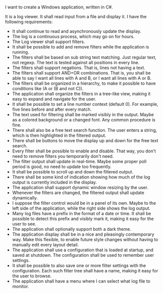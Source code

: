 I want to create a Windows application, written in C#.

It is a log viewer. It shall read input from a file and display it.
I have the following requirements:
* It shall continue to read and asynchronously update the display.
* The log is a continuous process, which may go on for hours.
* The Log viewer shall support filters.
* It shall be possible to add and remove filters while the application is running.
* The filters shall be based on sub string text matching. Just regular text, not regexp. The text is tested against all positions in every line.
* The filters shall support negations. That is, lines not having a text.
* The filters shall support AND+OR combinations. That is, you shall be able to say I want all lines with A and B, or I want all lines with A or B.
* The filters shall be organized in a hierarchy, to make it possible to have conditions like (A or (B and not C)).
* The application shall organize the filters in a tree-like view, making it easy to expand and navigate for the user.
* It shall be possible to set a line number context (default 0). For example, five lines before and after every match.
* The text used for filtering shall be marked visibly in the output. Maybe as a colored background or a changed font. Any common procedure is fine.
* There shall also be a free text search function. The user enters a string, which is then highlighted in the filtered output.
* There shall be buttons to move the display up and down for the free text search.
* Every filter shall be possible to enable and disable. That way, you don't need to remove filters you temporarily don't need.
* The filter output shall update in real-time. Maybe some proper poll period is good, no need to update too frequently.
* It shall be possible to scroll up and down the filtered output.
* There shall be some kind of indication showing how much of the log output is currently included in the display.
* The application shall support dynamic window resizing by the user.
* Whenever the filters are changed, the filtered output shall update dynamically.
* I suppose the filter control would be in a panel of its own. Maybe to the left side of the application, while the right side shows the log output.
* Many log files have a prefix in the format of a date or time. It shall be possible to detect this prefix and visibly mark it, making it easy for the user to see.
* The application shall optionally support both a dark theme.
* The application display shall be in a nice and pleasingly contemporary way. Make this flexible, to enable future style changes without having to manually edit every layout detail.
* The application shall use a configuration that is loaded at startup, and saved at shutdown. The configuration shall be used to remember user settings.
* It shall be possible to also save one or more filter settings with the configuration. Each such filter tree shall have a name, making it easy for the user to browse.
* The application shall have a menu where I can select what log file to monitor.